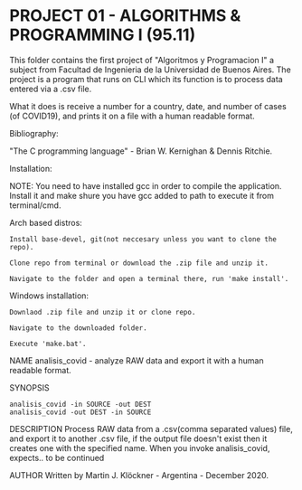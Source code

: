 # PROJECT 01 - ALGORITHMS & PROGRAMMING I (95.11)

This folder contains the first project of "Algoritmos y 
Programacion I" a subject from Facultad de Ingenieria de la
Universidad de Buenos Aires. The project is a program that 
runs on CLI which its function is to process data entered via 
a .csv file.

What it does is receive a number for a country, date, and number of
cases (of COVID19), and prints it on a file with a human readable
format.

Bibliography:

"The C programming language" - Brian W. Kernighan & Dennis Ritchie.

Installation:

NOTE: You need to have installed gcc in order to compile the application.  
Install it and make shure you have gcc added to path to execute it from
terminal/cmd.

Arch based distros:
	
	Install base-devel, git(not neccesary unless you want to clone the repo).
		 
	Clone repo from terminal or download the .zip file and unzip it.
		 
	Navigate to the folder and open a terminal there, run 'make install'.

Windows installation:

	Downlaod .zip file and unzip it or clone repo.
	
	Navigate to the downloaded folder.
	
	Execute 'make.bat'.

	
NAME
	analisis_covid - analyze RAW data and export it with a human 
	readable format.

SYNOPSIS

	analisis_covid -in SOURCE -out DEST
	analisis_covid -out DEST -in SOURCE

DESCRIPTION
	Process RAW data from a .csv(comma separated values) file,
	and export it to another .csv file, if the output file doesn't
	exist then it creates one with the specified name.
	When you invoke analisis_covid, expects.. to be continued


AUTHOR
	Written by Martin J. Klöckner - Argentina - December 2020.





